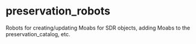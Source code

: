 # preservation_robots

Robots for creating/updating Moabs for SDR objects, adding Moabs to the preservation_catalog, etc.
